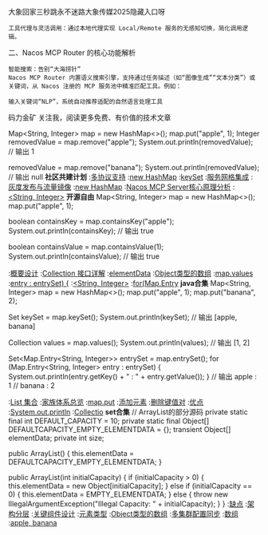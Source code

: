大象回家三秒跳永不迷路大象传媒2025隐藏入口呀

    工具代理与灵活调用：通过本地代理实现 Local/Remote 服务的无感知切换，简化调用逻辑。

二、Nacos MCP Router 的核心功能解析

    智能搜索：告别“大海捞针”
    Nacos MCP Router 内置语义搜索引擎，支持通过任务描述（如“图像生成”“文本分类”）或关键词，从 Nacos 注册的 MCP 服务池中精准匹配工具。例如：

    输入关键词“NLP”，系统自动推荐适配的自然语言处理工具

码力金矿 关注我，阅读更多免费、有价值的技术文章

Map<String, Integer> map = new HashMap<>();
map.put("apple", 1);
Integer removedValue = map.remove("apple");
System.out.println(removedValue);  // 输出 1

removedValue = map.remove("banana");
System.out.println(removedValue);  // 输出 null
<strong>社区共建计划</strong>
:[多协议支持](https://pastebin.com/qazkFWcE)
:[new HashMap](https://rentry.org/xp8x6ke8)
:[keySet](https://pastebin.com/BRMC1s8H)
:[服务网格集成](https://rentry.org/r866cm69)
:[灰度发布与流量镜像](https://rentry.org/9bp2w9hc)
:[new HashMap](https://pastebin.com/qE6YGV66)
:[Nacos MCP Server核心原理分析](https://pastebin.com/RrKyuqwd)
:[<String, Integer>](https://rentry.org/bsmub9gt)
<strong>开源自由</strong>
Map<String, Integer> map = new HashMap<>();
map.put("apple", 1);

boolean containsKey = map.containsKey("apple");
System.out.println(containsKey);  // 输出 true

boolean containsValue = map.containsValue(1);
System.out.println(containsValue);  // 输出 true

:[概要设计](https://pastebin.com/2vg04mds)
:[Collection 接口详解](https://github.com/bbwmldaq/jtzw/issues/2)
:[elementData](https://rentry.org/9ggtmqpa)
:[Object类型的数组](https://rentry.org/gzmhvwhg)
:[map.values](https://github.com/wsclcsb/gen)
:[entry : entrySet) {](https://pastebin.com/uBQD7xEB)
:[<String, Integer>](https://rentry.org/vqpy3rco)
:[for(Map.Entry](https://pastebin.com/zyKJ8YDL)
<strong>java合集</strong>
Map<String, Integer> map = new HashMap<>();
map.put("apple", 1);
map.put("banana", 2);

Set<String> keySet = map.keySet();
System.out.println(keySet);  // 输出 [apple, banana]

Collection<Integer> values = map.values();
System.out.println(values);  // 输出 [1, 2]

Set<Map.Entry<String, Integer>> entrySet = map.entrySet();
for (Map.Entry<String, Integer> entry : entrySet) {
    System.out.println(entry.getKey() + " : " + entry.getValue());
}
// 输出 apple : 1
//      banana : 2

:[List 集合](https://pastebin.com/zmTRiCeq)
:[家族体系总览](https://pastebin.com/8xdhscZg)
:[map.put](https://pastebin.com/1g0GgXVV)
:[添加元素](https://pastebin.com/VvwLKQAx)
:[删除键值对](https://rentry.org/fcig9m3e)
:[优点](https://rentry.org/euu253z6)
:[System.out.println](https://pastebin.com/kd1nsXKe)
:[Collectio](https://pastebin.com/7CGLc5Sa)
<strong>set合集</strong>
// ArrayList的部分源码
private static final int DEFAULT_CAPACITY = 10;
private static final Object[] DEFAULTCAPACITY_EMPTY_ELEMENTDATA = {};
transient Object[] elementData;
private int size;

public ArrayList() {
    this.elementData = DEFAULTCAPACITY_EMPTY_ELEMENTDATA;
}

public ArrayList(int initialCapacity) {
    if (initialCapacity > 0) {
        this.elementData = new Object[initialCapacity];
    } else if (initialCapacity == 0) {
        this.elementData = EMPTY_ELEMENTDATA;
    } else {
        throw new IllegalArgumentException("Illegal Capacity: " + initialCapacity);
    }
}
:[缺点](https://rentry.org/iy5hank8)
:[架构分层](https://rentry.org/mnwg3wb8)
:[关键组件设计](https://pastebin.com/kQgEiN4q)
:[元素类型](https://pastebin.com/0QR7Nm2G)
:[Object类型的数组](https://rentry.org/ek43tuwg)
:[多集群配置同步](https://rentry.org/qdvv2x7f)
:[数组](https://pastebin.com/FjvmPT9p)
:[apple, banana](https://github.com/lgsdlghd/lgsdlghd.github.io)
